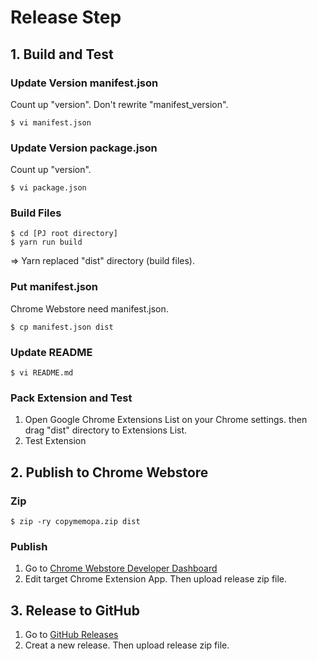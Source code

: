 # Release Step
## 1. Build and Test
### Update Version manifest.json
Count up "version". Don't rewrite "manifest_version".

```
$ vi manifest.json
```

### Update Version package.json
Count up "version".

```
$ vi package.json
```

### Build Files
```
$ cd [PJ root directory]
$ yarn run build
```
=> Yarn replaced "dist" directory (build files).

### Put manifest.json
Chrome Webstore need manifest.json.
```
$ cp manifest.json dist
```

### Update README
```
$ vi README.md
```

### Pack Extension and Test
1. Open Google Chrome Extensions List on your Chrome settings. then drag "dist" directory to Extensions List.
2. Test Extension

## 2. Publish to Chrome Webstore
### Zip
```
$ zip -ry copymemopa.zip dist
```

### Publish
1. Go to [Chrome Webstore Developer Dashboard](https://chrome.google.com/webstore/developer/dashboard?hl=ja)
2. Edit target Chrome Extension App. Then upload release zip file.

## 3. Release to GitHub
1. Go to [GitHub Releases](https://github.com/256hax/copymemopa/releases)
2. Creat a new release. Then upload release zip file.
